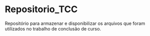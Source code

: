# Repositorio_TCC
Repositório para armazenar e disponibilizar os arquivos que foram utilizados no trabalho de conclusão de curso.
